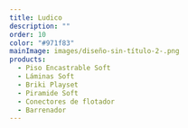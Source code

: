 ```yaml
---
title: Ludico
description: ""
order: 10
color: "#971f83"
mainImage: images/diseño-sin-título-2-.png
products:
  - Piso Encastrable Soft
  - Láminas Soft
  - Briki Playset
  - Piramide Soft
  - Conectores de flotador
  - Barrenador
---
```

